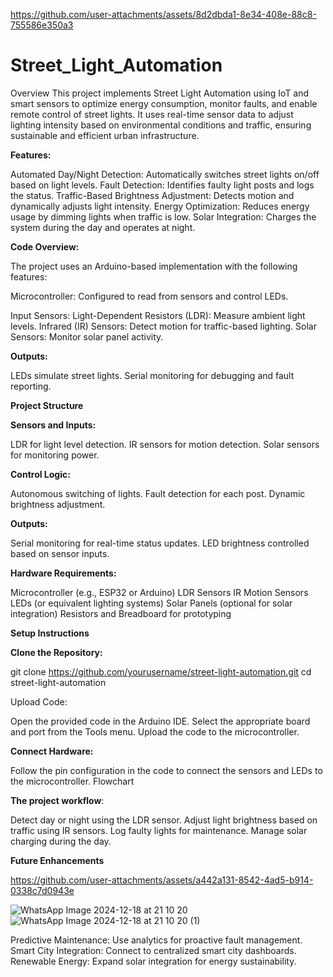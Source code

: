 
https://github.com/user-attachments/assets/8d2dbda1-8e34-408e-88c8-755586e350a3
# Street_Light_Automation

Overview
This project implements Street Light Automation using IoT and smart sensors to optimize energy consumption, monitor faults, and enable remote control of street lights. It uses real-time sensor data to adjust lighting intensity based on environmental conditions and traffic, ensuring sustainable and efficient urban infrastructure.

**Features:**

Automated Day/Night Detection: Automatically switches street lights on/off based on light levels.
Fault Detection: Identifies faulty light posts and logs the status.
Traffic-Based Brightness Adjustment: Detects motion and dynamically adjusts light intensity.
Energy Optimization: Reduces energy usage by dimming lights when traffic is low.
Solar Integration: Charges the system during the day and operates at night.

**Code Overview:**

The project uses an Arduino-based implementation with the following features:

Microcontroller: Configured to read from sensors and control LEDs.

Input Sensors:
Light-Dependent Resistors (LDR): Measure ambient light levels.
Infrared (IR) Sensors: Detect motion for traffic-based lighting.
Solar Sensors: Monitor solar panel activity.

**Outputs:**

LEDs simulate street lights.
Serial monitoring for debugging and fault reporting.

**Project Structure**

**Sensors and Inputs:**

LDR for light level detection.
IR sensors for motion detection.
Solar sensors for monitoring power.

**Control Logic:**

Autonomous switching of lights.
Fault detection for each post.
Dynamic brightness adjustment.

**Outputs:**

Serial monitoring for real-time status updates.
LED brightness controlled based on sensor inputs.

**Hardware Requirements:**

Microcontroller (e.g., ESP32 or Arduino)
LDR Sensors
IR Motion Sensors
LEDs (or equivalent lighting systems)
Solar Panels (optional for solar integration)
Resistors and Breadboard for prototyping

**Setup Instructions**


**Clone the Repository:**

git clone https://github.com/yourusername/street-light-automation.git
cd street-light-automation

Upload Code:

Open the provided code in the Arduino IDE.
Select the appropriate board and port from the Tools menu.
Upload the code to the microcontroller.

**Connect Hardware:**

Follow the pin configuration in the code to connect the sensors and LEDs to the microcontroller.
Flowchart

**The project workflow**:

Detect day or night using the LDR sensor.
Adjust light brightness based on traffic using IR sensors.
Log faulty lights for maintenance.
Manage solar charging during the day.


**Future Enhancements**


https://github.com/user-attachments/assets/a442a131-8542-4ad5-b914-0338c7d0943e



![WhatsApp Image 2024-12-18 at 21 10 20](https://github.com/user-attachments/assets/53a7d578-59ae-4583-a4fd-fbeed66e320e)
![WhatsApp Image 2024-12-18 at 21 10 20 (1)](https://github.com/user-attachments/assets/1c5a54f1-1f30-44fb-b036-52678c6f63d6)





Predictive Maintenance: Use analytics for proactive fault management.
Smart City Integration: Connect to centralized smart city dashboards.
Renewable Energy: Expand solar integration for energy sustainability.

